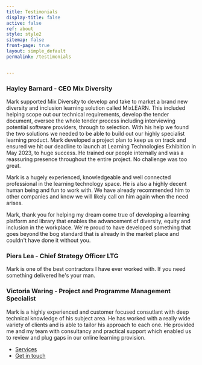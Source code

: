 ```yaml
---
title: Testimonials
display-title: false
active: false
ref: about
style: style2
sitemap: false
front-page: true
layout: simple_default
permalink: /testimonials


---
```

### Hayley Barnard - CEO Mix Diversity

Mark supported Mix Diversity to develop and take to market a brand new diversity and inclusion learning solution called MixLEARN. This included helping scope out our technical requirements, develop the tender document, oversee the whole tender process including interviewing potential software providers, through to selection. With his help we found the two solutions we needed to be able to build out our highly specialist learning product. Mark developed a project plan to keep us on track and ensured we hit our deadline to launch at Learning Technologies Exhibition in May 2023, to huge success. He trained our people internally and was a reassuring presence throughout the entire project. No challenge was too great. 

Mark is a hugely experienced, knowledgeable and well connected professional in the learning technology space. He is also a highly decent human being and fun to work with. We have already recommended him to other companies and know we will likely call on him again when the need arises.

Mark, thank you for helping my dream come true of developing a learning platform and library that enables the advancement of diversity, equity and inclusion in the workplace. We're proud to have developed something that goes beyond the bog standard that is already in the market place and couldn't have done it without you.

### Piers Lea - Chief Strategy Officer LTG

Mark is one of the best contractors I have ever worked with. If you need something delivered he's your man.

### Victoria Waring - Project and Programme Management Specialist

Mark is a highly experienced and customer focused consutlant with deep technical knowledge of his subject area. He has worked with a really wide variety of clients and is able to tailor his approach to each one. He provided me and my team with consultancy and practical support which enabled us to review and plug gaps in our online learning provision.

<ul class="actions">
  <li><a href="/services" class="l4 button scrolly">Services</a></li>
  <li><a href="/contact" class="l6 button scrolly primary">Get in touch</a></li>
</ul>
